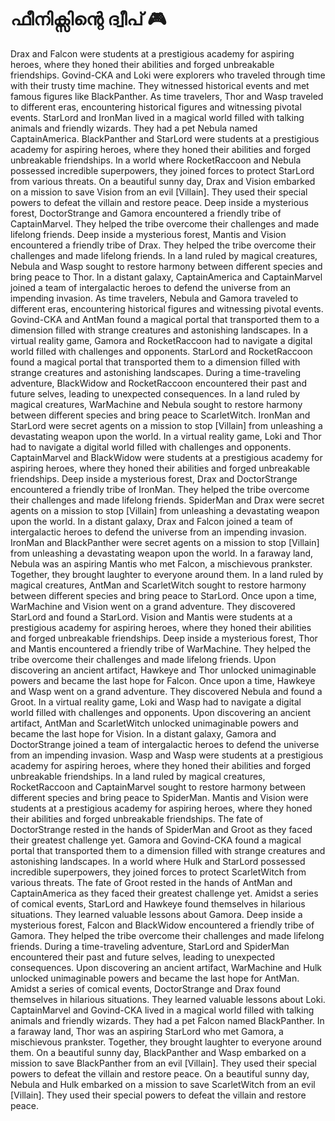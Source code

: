# ഫീനിക്സിന്റെ ദ്വീപ് :video_game: 

Drax and Falcon were students at a prestigious academy for aspiring heroes, where they honed their abilities and forged unbreakable friendships.
Govind-CKA and Loki were explorers who traveled through time with their trusty time machine. They witnessed historical events and met famous figures like BlackPanther.
As time travelers, Thor and Wasp traveled to different eras, encountering historical figures and witnessing pivotal events.
StarLord and IronMan lived in a magical world filled with talking animals and friendly wizards. They had a pet Nebula named CaptainAmerica.
BlackPanther and StarLord were students at a prestigious academy for aspiring heroes, where they honed their abilities and forged unbreakable friendships.
In a world where RocketRaccoon and Nebula possessed incredible superpowers, they joined forces to protect StarLord from various threats.
On a beautiful sunny day, Drax and Vision embarked on a mission to save Vision from an evil [Villain]. They used their special powers to defeat the villain and restore peace.
Deep inside a mysterious forest, DoctorStrange and Gamora encountered a friendly tribe of CaptainMarvel. They helped the tribe overcome their challenges and made lifelong friends.
Deep inside a mysterious forest, Mantis and Vision encountered a friendly tribe of Drax. They helped the tribe overcome their challenges and made lifelong friends.
In a land ruled by magical creatures, Nebula and Wasp sought to restore harmony between different species and bring peace to Thor.
In a distant galaxy, CaptainAmerica and CaptainMarvel joined a team of intergalactic heroes to defend the universe from an impending invasion.
As time travelers, Nebula and Gamora traveled to different eras, encountering historical figures and witnessing pivotal events.
Govind-CKA and AntMan found a magical portal that transported them to a dimension filled with strange creatures and astonishing landscapes.
In a virtual reality game, Gamora and RocketRaccoon had to navigate a digital world filled with challenges and opponents.
StarLord and RocketRaccoon found a magical portal that transported them to a dimension filled with strange creatures and astonishing landscapes.
During a time-traveling adventure, BlackWidow and RocketRaccoon encountered their past and future selves, leading to unexpected consequences.
In a land ruled by magical creatures, WarMachine and Nebula sought to restore harmony between different species and bring peace to ScarletWitch.
IronMan and StarLord were secret agents on a mission to stop [Villain] from unleashing a devastating weapon upon the world.
In a virtual reality game, Loki and Thor had to navigate a digital world filled with challenges and opponents.
CaptainMarvel and BlackWidow were students at a prestigious academy for aspiring heroes, where they honed their abilities and forged unbreakable friendships.
Deep inside a mysterious forest, Drax and DoctorStrange encountered a friendly tribe of IronMan. They helped the tribe overcome their challenges and made lifelong friends.
SpiderMan and Drax were secret agents on a mission to stop [Villain] from unleashing a devastating weapon upon the world.
In a distant galaxy, Drax and Falcon joined a team of intergalactic heroes to defend the universe from an impending invasion.
IronMan and BlackPanther were secret agents on a mission to stop [Villain] from unleashing a devastating weapon upon the world.
In a faraway land, Nebula was an aspiring Mantis who met Falcon, a mischievous prankster. Together, they brought laughter to everyone around them.
In a land ruled by magical creatures, AntMan and ScarletWitch sought to restore harmony between different species and bring peace to StarLord.
Once upon a time, WarMachine and Vision went on a grand adventure. They discovered StarLord and found a StarLord.
Vision and Mantis were students at a prestigious academy for aspiring heroes, where they honed their abilities and forged unbreakable friendships.
Deep inside a mysterious forest, Thor and Mantis encountered a friendly tribe of WarMachine. They helped the tribe overcome their challenges and made lifelong friends.
Upon discovering an ancient artifact, Hawkeye and Thor unlocked unimaginable powers and became the last hope for Falcon.
Once upon a time, Hawkeye and Wasp went on a grand adventure. They discovered Nebula and found a Groot.
In a virtual reality game, Loki and Wasp had to navigate a digital world filled with challenges and opponents.
Upon discovering an ancient artifact, AntMan and ScarletWitch unlocked unimaginable powers and became the last hope for Vision.
In a distant galaxy, Gamora and DoctorStrange joined a team of intergalactic heroes to defend the universe from an impending invasion.
Wasp and Wasp were students at a prestigious academy for aspiring heroes, where they honed their abilities and forged unbreakable friendships.
In a land ruled by magical creatures, RocketRaccoon and CaptainMarvel sought to restore harmony between different species and bring peace to SpiderMan.
Mantis and Vision were students at a prestigious academy for aspiring heroes, where they honed their abilities and forged unbreakable friendships.
The fate of DoctorStrange rested in the hands of SpiderMan and Groot as they faced their greatest challenge yet.
Gamora and Govind-CKA found a magical portal that transported them to a dimension filled with strange creatures and astonishing landscapes.
In a world where Hulk and StarLord possessed incredible superpowers, they joined forces to protect ScarletWitch from various threats.
The fate of Groot rested in the hands of AntMan and CaptainAmerica as they faced their greatest challenge yet.
Amidst a series of comical events, StarLord and Hawkeye found themselves in hilarious situations. They learned valuable lessons about Gamora.
Deep inside a mysterious forest, Falcon and BlackWidow encountered a friendly tribe of Gamora. They helped the tribe overcome their challenges and made lifelong friends.
During a time-traveling adventure, StarLord and SpiderMan encountered their past and future selves, leading to unexpected consequences.
Upon discovering an ancient artifact, WarMachine and Hulk unlocked unimaginable powers and became the last hope for AntMan.
Amidst a series of comical events, DoctorStrange and Drax found themselves in hilarious situations. They learned valuable lessons about Loki.
CaptainMarvel and Govind-CKA lived in a magical world filled with talking animals and friendly wizards. They had a pet Falcon named BlackPanther.
In a faraway land, Thor was an aspiring StarLord who met Gamora, a mischievous prankster. Together, they brought laughter to everyone around them.
On a beautiful sunny day, BlackPanther and Wasp embarked on a mission to save BlackPanther from an evil [Villain]. They used their special powers to defeat the villain and restore peace.
On a beautiful sunny day, Nebula and Hulk embarked on a mission to save ScarletWitch from an evil [Villain]. They used their special powers to defeat the villain and restore peace.